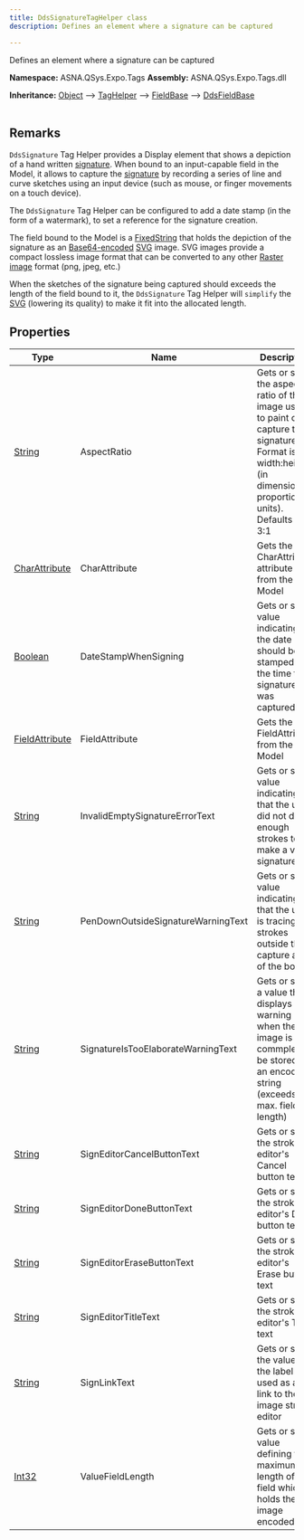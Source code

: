 ```yaml
---
title: DdsSignatureTagHelper class
description: Defines an element where a signature can be captured

---
```


Defines an element where a signature can be captured

**Namespace:** ASNA.QSys.Expo.Tags
**Assembly:** ASNA.QSys.Expo.Tags.dll

**Inheritance:** [Object](https://docs.microsoft.com/en-us/dotnet/api/system.object) --> [TagHelper](https://learn.microsoft.com/en-us/dotnet/api/microsoft.aspnetcore.razor.taghelpers.taghelper?view=aspnetcore-8.0) --> [FieldBase](/reference/expo/qsys-expo-tags/field-base.html) --> [DdsFieldBase](/reference/expo/qsys-expo-tags/dds-field-base.html)
<br>
<br>

## Remarks

`DdsSignature` Tag Helper provides a Display element that shows a depiction of a hand written [signature](https://en.wikipedia.org/wiki/Signature).
When bound to an input-capable field in the Model, it allows to capture the [signature](https://en.wikipedia.org/wiki/Signature) by recording a series of line and curve sketches using an input device (such as mouse, or finger movements on a touch device).

The `DdsSignature` Tag Helper can be configured to add a date stamp (in the form of a watermark), to set a reference for the signature creation.

The field bound to the Model is a [FixedString](/concepts/program-structure/qsys-fixedtypes.html#asnaqsysfixedstring) that holds the depiction of the signature as an [Base64-encoded](https://en.wikipedia.org/wiki/Base64) [SVG](https://en.wikipedia.org/wiki/Scalable_Vector_Graphics) image. SVG images provide a compact lossless image format that can be converted to any other [Raster image](https://en.wikipedia.org/wiki/Raster_graphics) format (png, jpeg, etc.)

When the sketches of the signature being captured should exceeds the length of the field bound to it, the `DdsSignature` Tag Helper will `simplify` the [SVG](https://en.wikipedia.org/wiki/Scalable_Vector_Graphics) (lowering its quality) to make it fit into the allocated length.

## Properties

| Type | Name | Description
| --- | --- | --- 
| [String](https://learn.microsoft.com/en-us/dotnet/api/system.string?view=net-8.0) | AspectRatio | Gets or sets the aspect-ratio of the image used to paint or capture the signature. Format is width:height (in dimension proportion units). Defaults to 3:1 |
| [CharAttribute](/reference/expo/qsys-expo-model/char-attribute.html) | CharAttribute | Gets the CharAttribute attribute from the Model |
| [Boolean](https://docs.microsoft.com/en-us/dotnet/api/system.boolean) | DateStampWhenSigning | Gets or sets value indicating if the date should be stamped at the time the signature was captured |
| [FieldAttribute](/reference/expo/qsys-expo-model/field-attribute.html) | FieldAttribute | Gets the FieldAttribute from the Model |
| [String](https://learn.microsoft.com/en-us/dotnet/api/system.string?view=net-8.0) | InvalidEmptySignatureErrorText | Gets or sets value indicating that the user did not draw enough strokes to make a valid signature |
| [String](https://learn.microsoft.com/en-us/dotnet/api/system.string?view=net-8.0) | PenDownOutsideSignatureWarningText | Gets or sets value indicating that the user is tracing strokes outside the capture area of the box |
| [String](https://learn.microsoft.com/en-us/dotnet/api/system.string?view=net-8.0) | SignatureIsTooElaborateWarningText | Gets or sets a value that displays as a warning when the image is too commplex to be stored in an encoded string (exceeds max. field length) |
| [String](https://learn.microsoft.com/en-us/dotnet/api/system.string?view=net-8.0) | SignEditorCancelButtonText | Gets or sets the stroke editor's Cancel button text |
| [String](https://learn.microsoft.com/en-us/dotnet/api/system.string?view=net-8.0) | SignEditorDoneButtonText | Gets or sets the stroke editor's Done button text |
| [String](https://learn.microsoft.com/en-us/dotnet/api/system.string?view=net-8.0) | SignEditorEraseButtonText | Gets or sets the stroke editor's Erase button text |
| [String](https://learn.microsoft.com/en-us/dotnet/api/system.string?view=net-8.0) | SignEditorTitleText | Gets or sets the stroke editor's Title text  |
| [String](https://learn.microsoft.com/en-us/dotnet/api/system.string?view=net-8.0) | SignLinkText | Gets or sets the value of the label used as a link to the image stroke editor |
| [Int32](https://learn.microsoft.com/en-us/dotnet/csharp/language-reference/builtin-types/integral-numeric-types) | ValueFieldLength | Gets or sets value defining the maximum length of the field which holds the image encoded   |
